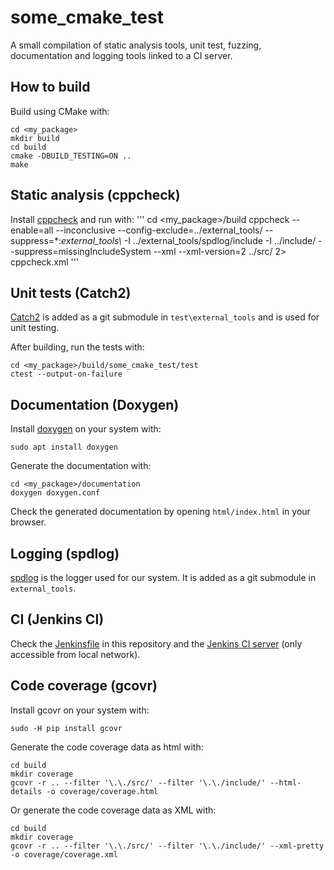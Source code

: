 # some_cmake_test

A small compilation of static analysis tools, unit test, fuzzing, documentation and logging tools linked to a CI server.

## How to build

Build using CMake with:
```
cd <my_package>
mkdir build
cd build
cmake -DBUILD_TESTING=ON ..
make
```

## Static analysis (cppcheck)

Install [cppcheck](http://cppcheck.sourceforge.net/) and run with:
'''
cd <my_package>/build
cppcheck --enable=all --inconclusive --config-exclude=../external_tools/ --suppress=*:*external_tools\\* -I ../external_tools/spdlog/include -I ../include/ --suppress=missingIncludeSystem --xml --xml-version=2 ../src/ 2> cppcheck.xml
'''

## Unit tests (Catch2)

[Catch2](https://github.com/catchorg/Catch2) is added as a git submodule in `test\external_tools` and is used for unit testing.

After building, run the tests with:
```
cd <my_package>/build/some_cmake_test/test
ctest --output-on-failure
```

## Documentation (Doxygen)

Install [doxygen](http://www.doxygen.nl/) on your system with:
```
sudo apt install doxygen
```

Generate the documentation with:
```
cd <my_package>/documentation
doxygen doxygen.conf
```

Check the generated documentation by opening `html/index.html` in your browser.

## Logging (spdlog)

[spdlog](https://github.com/gabime/spdlog) is the logger used for our system. It is added as a git submodule in `external_tools`.

## CI (Jenkins CI)

Check the [Jenkinsfile](Jenkinsfile) in this repository and the [Jenkins CI server](http://hopermf-desktop.local:8080/job/cmake_package_pipeline/) (only accessible from local network).

## Code coverage (gcovr)

Install gcovr on your system with:
```
sudo -H pip install gcovr
```

Generate the code coverage data as html with:
```
cd build
mkdir coverage
gcovr -r .. --filter '\.\./src/' --filter '\.\./include/' --html-details -o coverage/coverage.html 
```

Or generate the code coverage data as XML with:
```
cd build
mkdir coverage
gcovr -r .. --filter '\.\./src/' --filter '\.\./include/' --xml-pretty -o coverage/coverage.xml 
```
